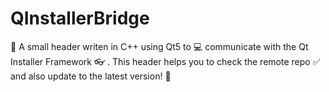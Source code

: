 # QInstallerBridge
:roller_coaster: A small header writen in C++ using Qt5 to :computer: communicate with the Qt Installer Framework :eyeglasses: . This header helps you to check the remote repo :white_check_mark: and also update to the latest version! :dog: 
